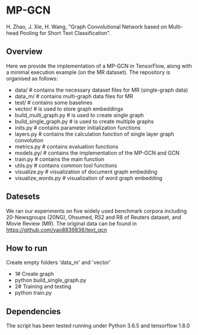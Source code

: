 # MP-GCN
H. Zhao, J. Xie, H. Wang, "Graph Convolutional Network based on Multi-head Pooling for Short Text Classification".

## Overview
Here we provide the implementation of a MP-GCN in TensorFlow, along with a minimal execution example (on the MR dataset). The repository is organised as follows:

* data/  # contains the necessary dataset files for MR (single-graph data)
* data_m/  # contains multi-graph data files for MR
* test/  # contains some baselines
* vector/  # is used to store graph embeddings
* build_multi_graph.py  # is used to create single graph
* build_single_graph.py  # is used to create multiple graphs
* inits.py  # contains parameter initialization functions
* layers.py  # contains the calculation function of single layer graph convolution
* metrics.py  # contains evaluation functions
* models.py/  # contains the implementation of the MP-GCN and GCN
* train.py  # contains the main function
* utils.py  # contains common tool functions
* visualize.py  # visualization of document graph embedding
* visualize_words.py  # visualization of word graph embedding

## Datesets
We ran our experiments on five widely used benchmark corpora including 20-Newsgroups (20NG), Ohsumed, R52 and R8 of Reuters dataset, and Movie Review (MR). The original data can be found in https://github.com/yao8839836/text_gcn

## How to run
Create empty folders 'data_m' and 'vector'

* 1# Create graph
* python build_single_graph.py
* 2# Training and testing
* python train.py

## Dependencies
The script has been tested running under Python 3.6.5 and tensorflow 1.8.0
